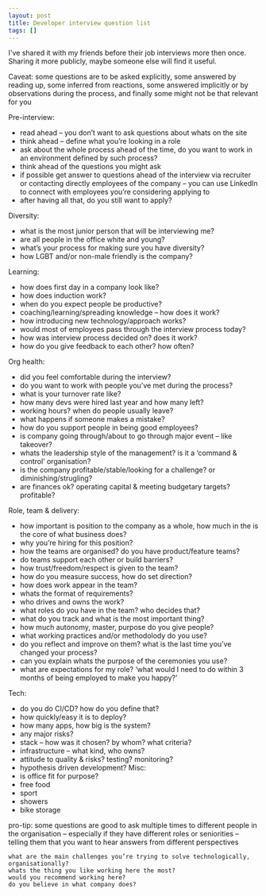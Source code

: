 ```yaml
---
layout: post
title: Developer interview question list
tags: []
---
```


I've shared it with my friends before their job interviews more then once. Sharing it more publicly, maybe someone else will find it useful.

Caveat: some questions are to be asked explicitly, some answered by reading up, some inferred from reactions, some answered implicitly or by observations during the process, and finally some might not be that relevant for you

Pre-interview:
* read ahead – you don’t want to ask questions about whats on the site
* think ahead – define what you’re looking in a role
* ask about the whole process ahead of the time, do you want to work in an environment defined by such process?
* think ahead of the questions you might ask
* if possible get answer to questions ahead of the interview via recruiter or contacting directly employees of the company – you can use LinkedIn to connect with employees you’re considering applying to
* after having all that, do you still want to apply?

Diversity:
* what is the most junior person that will be interviewing me?
* are all people in the office white and young?
* what’s your process for making sure you have diversity?
* how LGBT and/or non-male friendly is the company?

Learning:
* how does first day in a company look like?
* how does induction work?
* when do you expect people be productive?
* coaching/learning/spreading knowledge – how does it work?
* how introducing new technology/approach works?
* would most of employees pass through the interview process today?
* how was interview process decided on? does it work?
* how do you give feedback to each other? how often?

Org health:
* did you feel comfortable during the interview?
* do you want to work with people you’ve met during the process?
* what is your turnover rate like?
* how many devs were hired last year and how many left?
* working hours? when do people usually leave?
* what happens if someone makes a mistake?
* how do you support people in being good employees?
* is company going through/about to go through major event – like takeover?
* whats the leadership style of the management? is it a ‘command & control’ organisation?
* is the company profitable/stable/looking for a challenge? or diminishing/strugling?
* are finances ok? operating capital & meeting budgetary targets? profitable?

Role, team & delivery:
* how important is position to the company as a whole, how much in the is the core of what business does?
* why you’re hiring for this position?
* how the teams are organised? do you have product/feature teams?
* do teams support each other or build barriers?
* how trust/freedom/respect is given to the team?
* how do you measure success, how do set direction?
* how does work appear in the team?
* whats the format of requirements?
* who drives and owns the work?
* what roles do you have in the team? who decides that?
* what do you track and what is the most important thing?
* how much autonomy, master, purpose do you give people?
* what working practices and/or methodolody do you use?
* do you reflect and improve on them? what is the last time you’ve changed your process?
* can you explain whats the purpose of the ceremonies you use?
* what are expectations for my role? ‘what would I need to do within 3 months of being employed to make you happy?’

Tech:
* do you do CI/CD? how do you define that?
* how quickly/easy it is to deploy?
* how many apps, how big is the system?
* any major risks?
* stack – how was it chosen? by whom? what criteria?
* infrastructure – what kind, who owns?
* attitude to quality & risks? testing? monitoring?
* hypothesis driven development?
Misc:
* is office fit for purpose?
* free food
* sport
* showers
* bike storage

pro-tip: some questions are good to ask multiple times to different people in the organisation – especially if they have different roles or seniorities – telling them that you want to hear answers from different perspectives

    what are the main challenges you’re trying to solve technologically, organisationally?
    whats the thing you like working here the most?
    would you recommend working here?
    do you believe in what company does?
